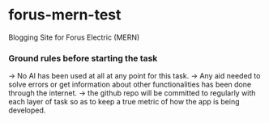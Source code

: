 # forus-mern-test

Blogging Site for Forus Electric (MERN)

### Ground rules before starting the task

-> No AI has been used at all at any point for this task.
-> Any aid needed to solve errors or get information about other functionalities has been done through the internet.
-> the github repo will be committed to regularly with each layer of task so as to keep a true metric of how the app is being developed.
